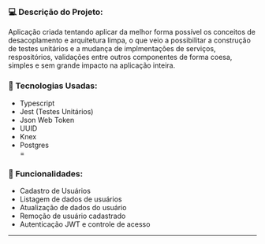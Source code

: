 
<br/>
<h3>💻 Descrição do Projeto: </h3>
<p>
Aplicação criada tentando aplicar da melhor forma possível os conceitos de desacoplamento e arquitetura limpa, o que veio a possibilitar a construção de testes unitários e a mudança de implmentações de serviços, respositórios, validações entre outros componentes de forma coesa, simples e sem grande impacto na aplicação inteira.
</p>

<h3>🔨 Tecnologias Usadas: </h3>
<ul>
  <li>Typescript</li>
  <li>Jest (Testes Unitários)</li>
  <li>Json Web Token</li>
  <li>UUID</li>
  <li>Knex</li>
  <li>Postgres</li>=
</ul>

<h3>🌟 Funcionalidades: </h3>
<ul>
  <li>Cadastro de Usuários</li>
  <li>Listagem de dados de usuários</li>
  <li>Atualização de dados do usuário</li>
  <li>Remoção de usuário cadastrado</li>
  <li>Autenticação JWT e controle de acesso</li>
</ul>

<hr/>
